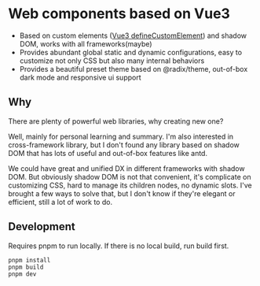 # Web components based on Vue3

- Based on custom elements ([Vue3 defineCustomElement](https://vuejs.org/guide/extras/web-components.html)) and shadow DOM, works with all frameworks(maybe)
- Provides abundant global static and dynamic configurations, easy to customize not only CSS but also many internal behaviors
- Provides a beautiful preset theme based on @radix/theme, out-of-box dark mode and responsive ui support


## Why

There are plenty of powerful web libraries, why creating new one?

Well, mainly for personal learning and summary. I'm also interested in cross-framework library, but I don't found any library based on shadow DOM that has lots of useful and out-of-box features like antd. 

We could have great and unified DX in different frameworks with shadow DOM. But obviously shadow DOM is not that convenient, it's complicate on customizing CSS, hard to manage its children nodes, no dynamic slots. I've brought a few ways to solve that, but I don't know if they're elegant or efficient, still a lot of work to do.

## Development

Requires pnpm to run locally. If there is no local build, run build first.

```
pnpm install
pnpm build
pnpm dev
```